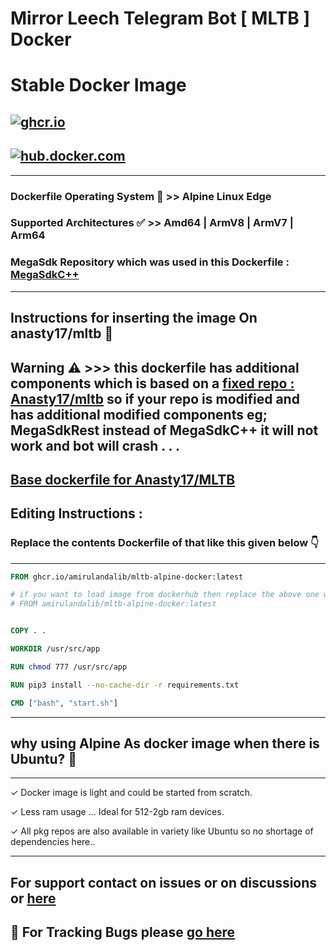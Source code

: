 # Mirror Leech Telegram Bot [ MLTB ] Docker

# Stable Docker Image 

## [![ghcr.io](https://github.com/amirulandalib/mltb-alpine-docker/actions/workflows/github-container-deploy.yml/badge.svg)](https://github.com/amirulandalib/mltb-alpine-docker/actions/workflows/github-container-deploy.yml)
## [![hub.docker.com](https://github.com/AmirulAndalib/MLTB-ALPINE-DOCKER/actions/workflows/dockerhub-push.yml/badge.svg)](https://github.com/AmirulAndalib/MLTB-ALPINE-DOCKER/actions/workflows/dockerhub-push.yml)

---
### Dockerfile Operating System 💽 >> Alpine Linux Edge 

### Supported Architectures ✅  >> Amd64 | ArmV8 | ArmV7 | Arm64

### MegaSdk Repository which was used in this Dockerfile : [MegaSdkC++](https://github.com/meganz/sdk)
---

## Instructions for inserting the image On anasty17/mltb 🧰

## Warning ⚠️ >>> this dockerfile has additional components which is based on a [fixed repo : Anasty17/mltb](https://github.com/anasty17/mirror-leech-telegram-bot) so if your repo is modified and has additional modified components eg; MegaSdkRest instead of MegaSdkC++ it will not work and bot will crash . . .

## [Base dockerfile for Anasty17/MLTB](https://github.com/anasty17/mirror-leech-telegram-bot/blob/master/Dockerfile)

## Editing Instructions :

### Replace the contents Dockerfile of that like this given below 👇

---
```dockerfile
FROM ghcr.io/amirulandalib/mltb-alpine-docker:latest

# if you want to load image from dockerhub then replace the above one with this one 👇
# FROM amirulandalib/mltb-alpine-docker:latest


COPY . .

WORKDIR /usr/src/app

RUN chmod 777 /usr/src/app

RUN pip3 install --no-cache-dir -r requirements.txt

CMD ["bash", "start.sh"]
```
---



## why using Alpine As docker image when there is Ubuntu? 🤔
 
---

 ✓ Docker image is light and could be started from scratch.

 ✓ Less ram usage ... Ideal for 512-2gb ram devices.

 ✓ All pkg repos are also available in variety like Ubuntu so no shortage of dependencies here..

---


## For support contact on issues or on discussions or [here](https://t.me/kangershub)

## 🐛 For Tracking Bugs please [go here](https://github.com/AmirulAndalib/MLTB-ALPINE-DOCKER/issues/7)
